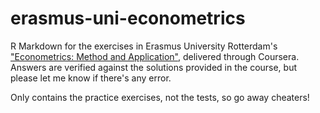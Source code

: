 # erasmus-uni-econometrics
R Markdown for the exercises in Erasmus University Rotterdam's ["Econometrics: Method and Application"](https://www.coursera.org/learn/erasmus-econometrics), delivered through Coursera. Answers are verified against the solutions provided in the course, but please let me know if there's any error.

Only contains the practice exercises, not the tests, so go away cheaters!

